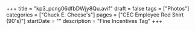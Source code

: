 +++
title = "kp3_pcng06dfbDWjy8Qu.avif"
draft = false
tags = ["Photos"]
categories = ["Chuck E. Cheese's"]
pages = ["CEC Employee Red Shirt (90's)"]
startDate = ""
description = "Fine Incentives Tag"
+++
